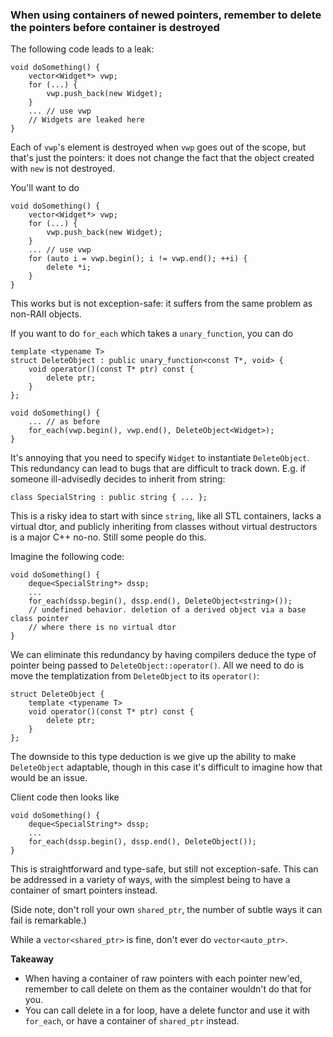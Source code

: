 ### When using containers of newed pointers, remember to delete the pointers before container is destroyed

The following code leads to a leak:
```
void doSomething() {
    vector<Widget*> vwp;
    for (...) {
        vwp.push_back(new Widget);
    }
    ... // use vwp
    // Widgets are leaked here
}
```
Each of `vwp`'s element is destroyed when `vwp` goes out of the scope, but that's just the pointers: it does not change the fact that the object created with `new` is not destroyed.

You'll want to do
```
void doSomething() {
    vector<Widget*> vwp;
    for (...) {
        vwp.push_back(new Widget);
    }
    ... // use vwp
    for (auto i = vwp.begin(); i != vwp.end(); ++i) {
        delete *i;
    }
}
```

This works but is not exception-safe: it suffers from the same problem as non-RAII objects.

If you want to do `for_each` which takes a `unary_function`, you can do

```
template <typename T>
struct DeleteObject : public unary_function<const T*, void> {
    void operator()(const T* ptr) const {
        delete ptr;
    }
};

void doSomething() {
    ... // as before
    for_each(vwp.begin(), vwp.end(), DeleteObject<Widget>);
}
```

It's annoying that you need to specify `Widget` to instantiate `DeleteObject`.
This redundancy can lead to bugs that are difficult to track down.
E.g. if someone ill-advisedly decides to inherit from string:

```
class SpecialString : public string { ... };
```
This is a risky idea to start with since `string`, like all STL containers, lacks a virtual dtor, and publicly inheriting from classes without virtual destructors is a major C++ no-no.
Still some people do this.

Imagine the following code:
```
void doSomething() {
    deque<SpecialString*> dssp;
    ...
    for_each(dssp.begin(), dssp.end(), DeleteObject<string>());
    // undefined behavior. deletion of a derived object via a base class pointer
    // where there is no virtual dtor
}
```

We can eliminate this redundancy by having compilers deduce the type of pointer being passed to `DeleteObject::operator()`.
All we need to do is move the templatization from `DeleteObject` to its `operator()`:
```
struct DeleteObject {
    template <typename T>
    void operator()(const T* ptr) const {
        delete ptr;
    }
};
```
The downside to this type deduction is we give up the ability to make `DeleteObject` adaptable, though in this case it's difficult to imagine how that would be an issue.

Client code then looks like
```
void doSomething() {
    deque<SpecialString*> dssp;
    ...
    for_each(dssp.begin(), dssp.end(), DeleteObject());
}
```
This is straightforward and type-safe, but still not exception-safe.
This can be addressed in a variety of ways, with the simplest being to have a container of smart pointers instead.

(Side note, don't roll your own `shared_ptr`, the number of subtle ways it can fail is remarkable.)

While a `vector<shared_ptr>` is fine, don't ever do `vector<auto_ptr>`.

**Takeaway**
* When having a container of raw pointers with each pointer new'ed, remember to call delete on them as the container wouldn't do that for you.
* You can call delete in a for loop, have a delete functor and use it with `for_each`, or have a container of `shared_ptr` instead.
